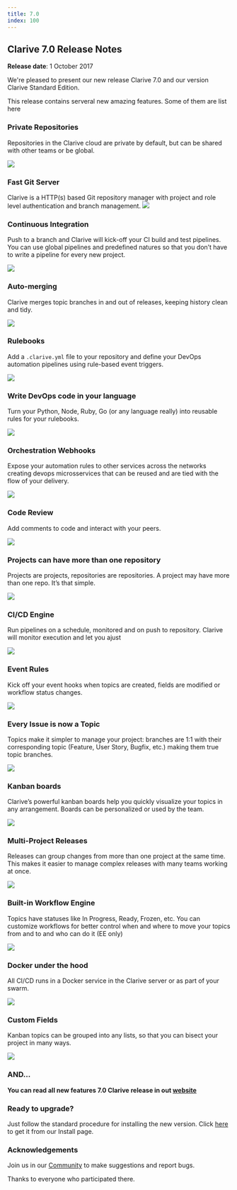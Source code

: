 ```yaml
---
title: 7.0
index: 100
---
```


## Clarive 7.0 Release Notes


**Release date**: 1 October 2017

We're pleased to present our new release Clarive 7.0 and our version Clarive Standard Edition.

This release contains serveral new amazing features. Some of them are list here

### Private Repositories

Repositories in the Clarive cloud are private by default,
but can be shared with other teams or be global.

<img src="/static/images/docs/release-notes/7.0/private-repositories.png" style="width: auto; height: auto" />

### Fast Git Server

Clarive is a HTTP(s) based Git repository manager with project and role level authentication and branch management.
<img src="/static/images/docs/release-notes/7.0/fast-git-server.png" style="width: auto; height: auto" />

### Continuous Integration

Push to a branch and Clarive will kick-off your CI build and test pipelines.
You can use global pipelines and predefined natures so that you don’t have to write
a pipeline for every new project.

<img src="/static/images/docs/release-notes/7.0/continuous-integration.png" style="width: auto; height: auto" />

### Auto-merging

Clarive merges topic branches in and out of releases, keeping history clean and tidy.

<img src="/static/images/docs/release-notes/7.0/automerging.png" style="width: auto; height: auto" />

### Rulebooks

Add a `.clarive.yml` file to your repository and define your DevOps automation pipelines using rule-based event triggers.

<img src="/static/images/docs/release-notes/7.0/rulebooks.png" style="width: auto; height: auto" />

### Write DevOps code in your language

Turn your Python, Node, Ruby, Go (or any language really) into reusable rules for your rulebooks.

<img src="/static/images/docs/release-notes/7.0/rulebook-languages.png" style="width: auto; height: auto" />

### Orchestration Webhooks

Expose your automation rules to other services across the networks creating devops microsservices
that can be reused and are tied with the flow of your delivery.

<img src="/static/images/docs/release-notes/7.0/rulebook-webhooks.png" style="width: auto; height: auto" />

### Code Review

Add comments to code and interact with your peers.

<img src="/static/images/docs/release-notes/7.0/code-review.png" style="width: auto; height: auto" />

### Projects can have more than one repository

Projects are projects, repositories are repositories.
A project may have more than one repo. It’s that simple.

<img src="/static/images/docs/release-notes/7.0/project-multi-repo.png" style="width: auto; height: auto" />

### CI/CD Engine
Run pipelines on a schedule, monitored and on push to repository. Clarive will monitor execution and let you ajust

<img src="/static/images/docs/release-notes/7.0/monitor.png" style="width: auto; height: auto" />

### Event Rules
Kick off your event hooks when topics are created, fields are modified or workflow status changes.

<img src="/static/images/docs/release-notes/7.0/rule-based.png" style="width: auto; height: auto" />

### Every Issue is now a Topic

Topics make it simpler to manage your project: branches are 1:1 with their corresponding topic (Feature,
User Story, Bugfix, etc.) making them true topic branches.

<img src="/static/images/docs/release-notes/7.0/feature-topic.png" style="width: auto; height: auto" />

### Kanban boards

Clarive’s powerful kanban boards help you quickly visualize your topics in any arrangement. Boards
can be personalized or used by the team.

<img src="/static/images/docs/release-notes/7.0/kanban.png" style="width: auto; height: auto" />

### Multi-Project Releases
Releases can group changes from more than one project at the same time. This makes it easier to manage complex
releases with many teams working at once.

<img src="/static/images/docs/release-notes/7.0/release-branches.png" style="width: auto; height: auto" />

### Built-in Workflow Engine

Topics have statuses like In Progress, Ready, Frozen, etc. You can customize workflows for better
control when and where to move your topics from and to and who can do it (EE only)

<img src="/static/images/docs/release-notes/7.0/topic-workflow.png" style="width: auto; height: auto" />

### Docker under the hood
All CI/CD runs in a Docker service in the Clarive server or as part of your swarm.

<img src="/static/images/docs/release-notes/7.0/clarive-docker.png" style="width: auto; height: auto" />

### Custom Fields
Kanban topics can be grouped into any lists, so that you can bisect your project in many ways.

<img src="/static/images/docs/release-notes/7.0/form-fields.png" style="width: auto; height: auto" />

### AND...

**You can read all new features 7.0 Clarive release in out [website](https://clarive.com/features/)**


### Ready to upgrade?

Just follow the standard procedure for installing the new version. Click [here](https://www.clarive.com/install) to get
it from our Install page.


### Acknowledgements

Join us in our [Community](https://community.clarive.com/) to make suggestions and report bugs.

Thanks to everyone who participated there.
